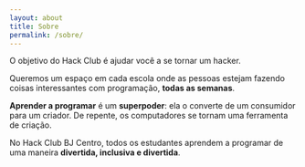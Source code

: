```yaml
---
layout: about
title: Sobre
permalink: /sobre/
---
```


O objetivo do Hack Club é ajudar você a se tornar um hacker. 

Queremos um espaço em cada escola onde as pessoas estejam fazendo coisas interessantes com programação, **todas as semanas**.

**Aprender a programar** é um **superpoder**: ela o converte de um consumidor para um criador. De repente, os computadores se tornam uma ferramenta de criação.

No Hack Club BJ Centro, todos os estudantes aprendem a programar de uma maneira **divertida, inclusiva e divertida**.